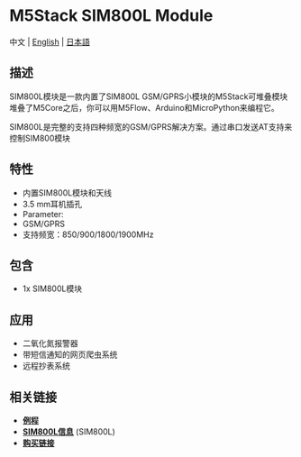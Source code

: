 # M5Stack SIM800L Module

中文 | [English](/en/product_documents/modules/module_sim800) | [日本語](ja/product_documents/modules/module_sim800)

## 描述

SIM800L模块是一款内置了SIM800L GSM/GPRS小模块的M5Stack可堆叠模块堆叠了M5Core之后，你可以用M5Flow、Arduino和MicroPython来编程它。

SIM800L是完整的支持四种频宽的GSM/GPRS解决方案。通过串口发送AT支持来控制SIM800模块

## 特性

-  内置SIM800L模块和天线
-  3.5 mm耳机插孔
-  Parameter:
-  GSM/GPRS
-  支持频宽：850/900/1800/1900MHz

## 包含

-  1x SIM800L模块

## 应用

-  二氧化氮报警器
-  带短信通知的网页爬虫系统
-  远程抄表系统

## 相关链接

-  **[例程](https://github.com/m5stack/M5Stack/tree/master/examples)**
-  **[SIM800L信息](http://simcomm2m.com/En/module/detail.aspx?id=138)**
   (SIM800L)
- **[购买链接](https://www.aliexpress.com/store/product/M5Stack-Official-In-Stock-GSM-Module-SIM800L-Stackable-IoT-Development-Board-for-Arduino-ESP32-with-MIC/3226069_32843211923.html?spm=2114.12010615.8148356.20.25e96be7xE1y22.html)**
